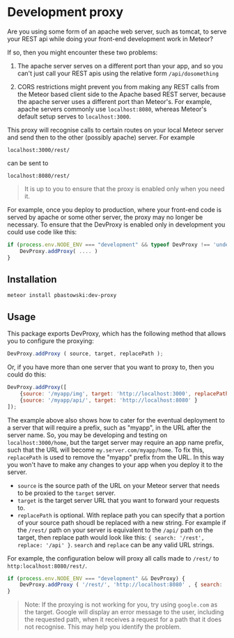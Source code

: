 # Development proxy

Are you using some form of an apache web server, such as tomcat, to serve your REST api while doing your front-end development work in Meteor?

If so, then you might encounter these two problems:

1) The apache server serves on a different port than your app, and so you can't just call your REST apis using the relative form `/api/dosomething`

2) CORS restrictions might prevent you from making any REST calls from the Meteor based client side to the Apache based REST server, because the apache server uses a different port than Meteor's. For example, apache servers commonly use `localhost:8080`, whereas Meteor's default setup serves to `localhost:3000`.

This proxy will recognise calls to certain routes on your local Meteor server and send then to the other (possibly apache) server. For example  

    localhost:3000/rest/

can be sent to 

    localhost:8080/rest/


> It is up to you to ensure that the proxy is enabled only when you need it. 

For example, once you deploy to production, where your front-end code is served by apache or some other server, the proxy may no longer be necessary. To ensure that the DevProxy is enabled only in development you could use code like this:
  
```javascript
if (process.env.NODE_ENV === "development" && typeof DevProxy !== 'undefined') {
    DevProxy.addProxy( .... )
}
```


## Installation

    meteor install pbastowski:dev-proxy

## Usage

This package exports DevProxy, which has the following method that allows you to configure the proxying:

```javascript
DevProxy.addProxy ( source, target, replacePath );
```

Or, if you have more than one server that you want to proxy to, then you could do this:

```javascript
DevProxy.addProxy([
    {source: '/myapp/img', target: 'http://localhost:3000', replacePath: { search: '/myapp/', replace: '/' }},
    {source: '/myapp/api/', target: 'http://localhost:8080' }
]);
```

The example above also shows how to cater for the eventual deployment to a server that will require a prefix, such as "myapp", in the URL after the server name. So, you may be developing and testing on `localhost:3000/home`, but the target server may require an app name prefix, such that the URL will become `my.server.com/myapp/home`. To fix this, `replacePath` is used to remove the "myapp" prefix from the URL. In this way you won't have to make any changes to your app when you deploy it to the server.

- `source` is the source path of the URL on your Meteor server that needs to be proxied to the `target` server.
- `target` is the target server URL that you want to forward your requests to.
- `replacePath` is optional. With replace path you can specify that a portion of your source path shoudl be replaced with a new string. For example if the `/rest/` path on your server is equivalent to the `/api/` path on the target, then replace path would look like this: `{ search: '/rest', replace: '/api' }`. `search` and `replace` can be any valid URL strings. 

For example, the configuration below will proxy all calls made to `/rest/` to `http:localhost:8080/rest/`.

```javascript
if (process.env.NODE_ENV === "development" && DevProxy) {
    DevProxy.addProxy ( '/rest/', 'http://localhost:8080' , { search: '/rest', replace: '/api' } );
}
```

> Note: If the proxying is not working for you, try using `google.com` as the target. Google will display an error message to the user, including the requested path, when it receives a request for a path that it does not recognise. This may help you identify the problem.
